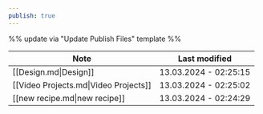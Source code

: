 ```yaml
---
publish: true
---
```

%% update via "Update Publish Files" template %% 

| Note                                  | Last modified         |
| ------------------------------------- | --------------------- |
| [[Design.md\|Design]]                 | 13.03.2024 - 02:25:15 |
| [[Video Projects.md\|Video Projects]] | 13.03.2024 - 02:25:02 |
| [[new recipe.md\|new recipe]]         | 13.03.2024 - 02:24:29 |
